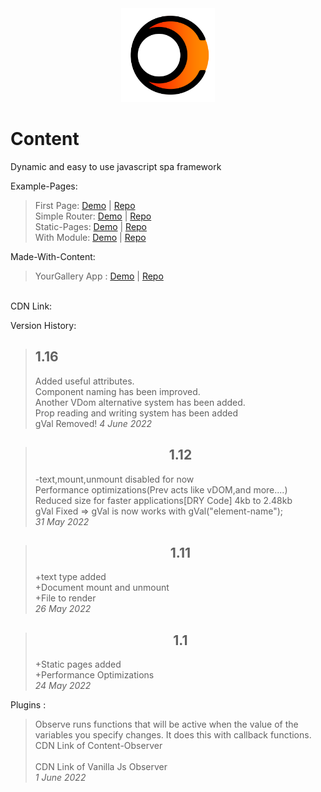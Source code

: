 <div align="center">
<img width="150px" src="https://github.com/HasanHuseyinDemir/Crud-Application-with-ContentJS/raw/master/images/contentjs.png"/>
</div>


# Content
 Dynamic and easy to use javascript spa framework
 
Example-Pages:
>First Page: [Demo](https://hasanhuseyindemir.github.io/Content/Examples/First-Page/index.html) | [Repo](https://github.com/HasanHuseyinDemir/Content/tree/main/Examples/First-Page)<br>
>Simple Router: [Demo](https://hasanhuseyindemir.github.io/Content/Examples/Simple-Router/) | [Repo](https://github.com/HasanHuseyinDemir/Content/tree/main/Examples/Simple-Router)<br>
>Static-Pages: [Demo](https://hasanhuseyindemir.github.io/Content/Examples/Test/) | [Repo](https://github.com/HasanHuseyinDemir/Content/tree/main/Examples/Test)<br>
>With Module: [Demo](https://hasanhuseyindemir.github.io/Content/Examples/With%20Module/) | [Repo](https://github.com/HasanHuseyinDemir/Content/tree/main/Examples/With%20Module)

Made-With-Content:
>YourGallery App : [Demo](https://hasanhuseyindemir.github.io/YourGallery-App/) | [Repo](https://github.com/HasanHuseyinDemir/YourGallery-App)



<br>
CDN Link:

> <script src="https://cdn.jsdelivr.net/gh/hasanhuseyindemir/Content/versions/content-1.12.js" defer></script>

Version History:
><h2>1.16</h2>
>Added useful attributes. <br>
>Component naming has been improved. <br>
>Another VDom alternative system has been added. <br>
>Prop reading and writing system has been added<br>
>gVal Removed!
><i>4 June 2022</i>


><h2 align="center">1.12</h2>
>-text,mount,unmount disabled for now<br>
>Performance optimizations(Prev acts like vDOM,and more....)<br>
>Reduced size for faster applications[DRY Code] 4kb to 2.48kb<br>
>gVal Fixed => gVal is now works with gVal("element-name");<br>
><i align="center">31 May 2022</i>

><h2 align="center">1.11</h2>
>+text type added<br>
>+Document mount and unmount<br> 
>+File to render<br>
><i align="center">26 May 2022</i>

><h2 align="center">1.1</h2> 
>
>+Static pages added<br>
>+Performance Optimizations<br>
<i align="center">24 May 2022</i>

Plugins : 

>Observe runs functions that will be active when the value of the variables you specify changes. It does this with callback functions.<br>
>CDN Link of Content-Observer <script src="https://cdn.jsdelivr.net/gh/hasanhuseyindemir/Content/plugin-observe/observe-for-content.min.js"></script><br><br>
>CDN Link of Vanilla Js Observer <script src="https://cdn.jsdelivr.net/gh/hasanhuseyindemir/Content/plugin-observe/observe-vanilla.min.js"></script><br>
><i>1 June 2022</i>
